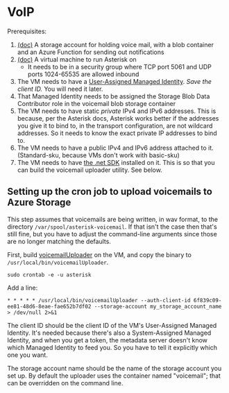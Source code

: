 # VoIP

Prerequisites:
1. [(doc)](voicemail.md) A storage account for holding voice mail,
   with a blob container and an Azure Function for sending out notifications
2. [(doc)](../virtual-machines/virtual-machines.md) A virtual machine to run
   Asterisk on
   * It needs to be in a security group where TCP port 5061 and UDP ports
     1024-65535 are allowed inbound
3. The VM needs to have a [User-Assigned Managed
   Identity](https://docs.microsoft.com/en-us/azure/active-directory/managed-identities-azure-resources/how-to-manage-ua-identity-portal).
   *Save the client ID.* You will need it later.
4. That Managed Identity needs to be assigned the Storage Blob Data Contributor
   role in the voicemail blob storage container
5. The VM needs to have static *private* IPv4 and IPv6 addresses. This is
   because, per the Asterisk docs, Asterisk works better if the addresses you
   give it to bind to, in the transport configuration, are not wildcard
   addresses. So it needs to know the exact private IP addresses to bind to.
6. The VM needs to have a public IPv4 and IPv6 address attached to it.
   (Standard-sku, because VMs don't work with basic-sku)
7. The VM needs to have [the .net
   SDK](https://docs.microsoft.com/en-us/dotnet/core/install/) installed on it.
   This is so that you can build the voicemail uploader utility. See below.

## Setting up the cron job to upload voicemails to Azure Storage

This step assumes that voicemails are being written, in wav format, to the
directory `/var/spool/asterisk-voicemail`. If that isn't the case then
that's still fine, but you have to adjust the command-line arguments since
those are no longer matching the defaults.

First, build [voicemailUploader](voicemail-uploader/) on the VM, and copy the
binary to `/usr/local/bin/voicemailUploader`.

```
sudo crontab -e -u asterisk
```

Add a line:
```
* * * * * /usr/local/bin/voicemailUploader --auth-client-id 6f839c09-ee81-48d6-8eae-fae652b7df02 --storage-account my_storage_account_name > /dev/null 2>&1
```

The client ID should be the client ID of the VM's User-Assigned Managed
Identity. It's needed because there's also a System-Assigned Managed
Identity, and when you get a token, the metadata server doesn't know which
Managed Identity to feed you. So you have to tell it explicitly which one
you want.

The storage account name should be the name of the storage account you set
up. By default the uploader uses the container named "voicemail"; that can
be overridden on the command line.
